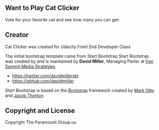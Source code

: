 

## Want to Play Cat Clicker

Vote for your favorite cat and see how many you can get:

## Creator

Cat Clicker was created for Udacity Front End Developer Class

The initial bootstrap template came from Start Bootstrap
Start Bootstrap was created by and is maintained by **David Miller**, Managing Parter at [Iron Summit Media Strategies](http://www.ironsummitmedia.com/).

* https://twitter.com/davidmillerskt
* https://github.com/davidtmiller

Start Bootstrap is based on the [Bootstrap](http://getbootstrap.com/) framework created by [Mark Otto](https://twitter.com/mdo) and [Jacob Thorton](https://twitter.com/fat).

## Copyright and License

Copyright  The Paramount Group.us. 